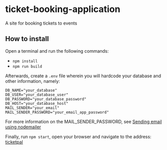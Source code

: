 # ticket-booking-application

A site for booking tickets to events

## How to install

Open a terminal and run the following commands:

- `npm install`
- `npm run build`

Afterwards, create a `.env` file wherein you will hardcode your
database and other information, namely:

```
DB_NAME="your_database"
DB_USER="your_database_user"
DB_PASSWORD="your_database_password"
DB_HOST="your_database_host"
MAIL_SENDER="your_email"
MAIL_SENDER_PASSWORD="your_email_app_password"
```

For more information on the MAIL_SENDER_PASSWORD, see [Sending email using nodemailer](https://medium.com/@y.mehnati_49486/how-to-send-an-email-from-your-gmail-account-with-nodemailer-837bf09a7628)

Finally, run `npm start`, open your browser and navigate to the address: [ticketpal](http://localhost:3000)
